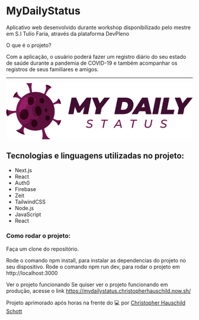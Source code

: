 # MyDailyStatus
Aplicativo web desenvolvido durante workshop disponibilizado pelo mestre em S.I Tulio Faria, através da plataforma DevPleno

O que é o projeto?

Com a aplicação, o usuário poderá fazer um registro diário do seu estado de saúde durante a pandemia de COVID-19 e também acompanhar os registros de seus familiares e amigos.

<hr>

<p align="center">
  <img width="600px" src="https://github.com/ChristopherHauschild/app-fullstackLab-workshop/blob/master/mdl.png?raw=true">
 </p>

## Tecnologias e linguagens utilizadas no projeto:

<ul>
<li>Next.js</li>
<li>React</li>
<li>Auth0</li>
<li>Firebase</li>
<li>Zeit</li>
<li>TailwindCSS</li>
<li>Node.js</li>
<li>JavaScript</li>
<li>React</li>
</ul>

### Como rodar o projeto:

Faça um clone do repositório.

Rode o comando npm install, para instalar as dependencias do projeto no seu dispositivo.
Rode o comando npm run dev, para rodar o projeto em http://localhost:3000

Ver o projeto funcionando
Se quiser ver o projeto funcionando em produção, acesse o link https://mydailystatus.christopherhauschild.now.sh/

Projeto aprimorado após horas na frente do :computer: por <a href="https://github.com/ChristopherHauschild"> Christopher Hauschild Schott </a>

